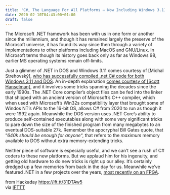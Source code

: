 ```yaml
---
title: 'C#, The Language For All Platforms – Now Including Windows 3.11 And DOS'
date: 2020-02-10T04:43:00+01:00
draft: false
---
```


The Microsoft .NET framework has been with us in one form or another since the millennium, and though it has remained largely the preserve of the Microsoft universe, it has found its way since then through a variety of implementations to other platforms including MacOS and GNU/Linux. In Microsoft terms though its history goes back only as far as Windows 98, earlier MS operating systems remain off-limits.

Just a glimmer of .NET in DOS and Windows 3.11 comes courtesy of \[Michal Strehovský\], [who has successfully compiled .net C# code for both Windows 3.11 and DOS](https://twitter.com/MStrehovsky/status/1215331352352034818). An in-depth explanation [comes courtesy of \[Scott Hanselman\]](https://www.hanselman.com/blog/NETEverywhereApparentlyAlsoMeansWindows311AndDOS.aspx), and it involves some tricks spanning the decades since the early 1990s. The .NET Core compiler’s object files can be fed into the linker that shipped with an ancient version of Microsoft’s C++ compiler, which when used with Microsoft’s Win32s compatibility layer that brought some of Windos NT’s APIs to the 16-bit OS, allows C# from 2020 to run as though it were 1992 again. Meanwhile the DOS version uses .NET Core’s ability to produce self-contained executables along with some very significant tricks to pare down the size of the finished program from many megabytes to an eventual DOS-suitable 27k. Remember the apocryphal Bill Gates quote, that “_640k should be enough for anyone_“, that refers to the _maximum_ memory available to DOS without extra memory-extending tricks.

Neither piece of software is especially useful, and we can’t see a rush of C# coders to these new platforms. But we applaud him for his ingenuity, and getting old hardware to do new tricks is right up our alley. It’s certainly dredged up a few memories from back in the day for us. Meanwhile we’ve featured .NET in a few projects over the years, [most recently on an FPGA](https://hackaday.com/2019/12/15/net-to-fpga-with-hastlayer/).

  
  
from Hackaday https://ift.tt/31DTAw5  
via [IFTTT](https://ifttt.com/?ref=da&site=blogger)